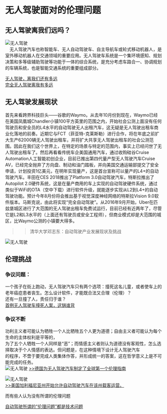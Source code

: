 # 无人驾驶面对的伦理问题

## 无人驾驶离我们远吗？
  
  ![无人驾驶](https://pic2.zhimg.com/v2-0baa51f09fffbe2260382878914acefa_1200x500.jpg)    
  　无人驾驶汽车也称智能车、无人自动驾驶车、自主导航车或轮式移动机器人，是室外移动机器人在交通领域的重要应用。无人驾驶车系统是一个集环境感知、规划决策和多等级辅助驾驶等功能于一体的综合系统，是充分考虑车路合一、协调规划的车辆系统，也是智能交通系统的重要组成部分。
  
  [无人驾驶，离我们还有多远](http://www.sohu.com/a/259635237_331220?spm=smmt.mt-auto.fd-d.9.1539648000023WRl5Apr)
　  
[完全无人驾驶离我有多远](https://zhuanlan.zhihu.com/p/23554295)
## 无人驾驶发展现状 
首先来看跨界科技巨头——谷歌的Waymo。从去年10月份到现在，Waymo已经在美国凤凰城Chandler小镇100平方英里的范围之内，开始社会公测上面没有任何驾驶员和安全员的L4水平的自动驾驶无人出租汽车，这无疑是无人驾驶出租车商业化落地的前奏。近期它与FCT（菲亚特-克莱斯勒）进行合作，将在年底之前扩大生产62000辆无人驾驶出租车，并将扩大共享无人驾驶出租车的社会公测范围。因此在我们这个世界上，在特定的场景与特定的范围内，事实上已经问世了无人驾驶出租车了。然后再看看传统车企美国通用汽车，通过收购硅谷Cruise Automation人工智能初创企业，目前已推出第四代量产型无人驾驶汽车Cruise AV，已经完全抛弃了方向盘、制动和油门踏板，并向美国交通运输部提交了安全申请，计划投资1亿美元，在明年实现量产，这是首台宣称可以量产的L4+的自动驾驶汽车。丰田在CES 2018推出了Platform 3.0自动驾驶汽车，特斯拉推出了Autopilot 2.0硬件系统，这是在量产商用的车上实现的自动驾驶硬件系统，通过类似于WiFi的OTA（空中下载）进行软件升级，就能逐步实现从L2到L4+的自动驾驶功能。预计今年8月份将会推出基于视觉深度神经网络的特斯拉Vision 9.0软件版本。马斯克说，由此将实现“完全自动驾驶”。从2016年9月开始，Uber在匹兹堡城区进行了大范围的无人驾驶出租车免费试运行，目前已经有近两年了，尽管它是L2和L3水平的（上面还有驾驶员或安全工程师），但商业模式却是大范围的城区，比Waymo公测的小镇要大得多。
>>清华大学邓志东：自动驾驶产业发展现状及挑战  
  
  ![无人驾驶](http://upload.semidata.info/sns.eefocus.com/freescale/article/media/2017/09/08/336999.jpg) 

  ## 伦理挑战

   
   ### 争议问题：  

一个孩子在街上跑动，无人驾驶汽车只有两个选项：撞死这名儿童，或者使车上的老年癌症患者丧生。怎么设计软件，才能既合法又合理（伦理）？  
还有一旦撞了人，责任归于谁？  
[首例无人驾驶车撞死人案，这锅谁背](http://www.haijiangzx.com/2018/0323/1964881.shtml)  
### 争议不断
功利主义者可能认为牺牲一个人比牺牲五个人更为道德；自由主义者可能认为每个生命的主体权利是平等的，  
为了五个人牺牲一个人同样是“恶”；而情感主义者则认为道德没有客观性，怎么选择取决于个人情感的表达。但问题是，在这种情境下设计无人驾驶汽车  
的程序，不啻于要完成人类集体作答，并形成统一的答案，这在哲学意义上是不可能完成的任务。  
![无人驾驶](http://www.oktranslation.com/UserFiles/20170829cxq04.jpg)
[>>德国为无人驾驶汽车制定了全球第一个伦理指南](http://www.oktranslation.com/news/twininfo48416.html)

![无人驾驶](http://img.qdaily.com/article/article_show/20180604102732tk0XBrJQDc9eSaFE.gif?imageMogr2/auto-orient/thumbnail/!755x450r/gravity/Center/crop/755x450/quality/85/ignore-error/1)   
[>>美国加利福尼亚州开始允许自动驾驶汽车在该州载客运营。](https://www.qdaily.com/articles/53907.html)    

而有些人认为没有所谓的伦理问题

[自动驾驶所谓的“伦理问题”都是技术问题](http://www.xchuxing.com/article-46957-1.html)  
